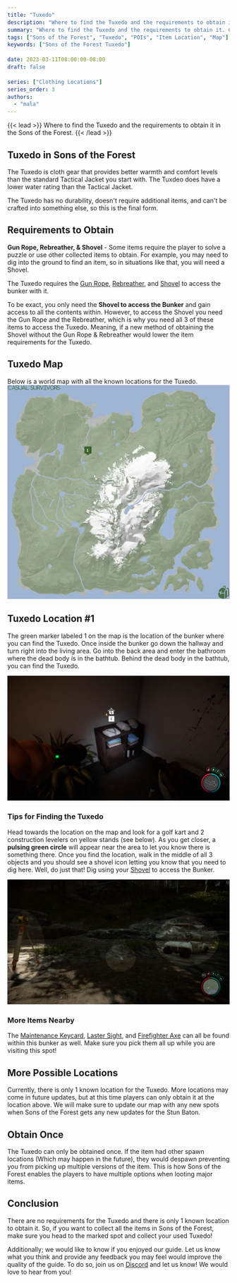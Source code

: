```yaml
---
title: "Tuxedo"
description: "Where to find the Tuxedo and the requirements to obtain it in the Sons of the Forest."
summary: "Where to find the Tuxedo and the requirements to obtain it. Click here to learn more about it!"
tags: ["Sons of the Forest", "Tuxedo", "POIs", "Item Location", "Map"]
keywords: ["Sons of the Forest Tuxedo"]

date: 2023-03-11T08:00:00-08:00
draft: false

series: ["Clothing Locations"]
series_order: 3
authors:
  - "mala"
---
```


{{< lead >}}
Where to find the Tuxedo and the requirements to obtain it in the Sons of the Forest.
{{< /lead >}}

## Tuxedo in Sons of the Forest
The Tuxedo is cloth gear that provides better warmth and comfort levels than the standard Tactical Jacket you start with. The Tuxdeo does have a lower water rating than the Tactical Jacket. 

The Tuxedo has no durability, doesn't require additional items, and can't be crafted into something else, so this is the final form.

## Requirements to Obtain
**Gun Rope, Rebreather, & Shovel** - Some items require the player to solve a puzzle or use other collected items to obtain. For example, you may need to dig into the ground to find an item, so in situations like that, you will need a  Shovel. 

The Tuxedo requires the [Gun Rope](/sons-of-the-forest/guides/rope-gun/), [Rebreather](/sons-of-the-forest/guides/rebreather/), and [Shovel](/sons-of-the-forest/guides/shovel/) to access the bunker with it.

To be exact, you only need the **Shovel to access the Bunker** and gain access to all the contents within. However, to access the Shovel you need the Gun Rope and the Rebreather, which is why you need all 3 of these items to access the Tuxedo. Meaning, if a new method of obtaining the Shovel without the Gun Rope & Rebreather would lower the item requirements for the Tuxedo. 

## Tuxedo Map
Below is a world map with all the known locations for the Tuxedo.
![Sons of the Forest Tuxedo Map Location](img/map.webp)

## Tuxedo Location #1
The green marker labeled 1 on the map is the location of the bunker where you can find the Tuxedo. Once inside the bunker go down the hallway and turn right into the living area. Go into the back area and enter the bathroom where the dead body is in the bathtub. Behind the dead body in the bathtub, you can find the Tuxedo.

![Sons of the Forest Tuxedo Location 1](featured.webp)

### Tips for Finding the Tuxedo
Head towards the location on the map and look for a golf kart and 2 construction levelers on yellow stands (see below). As you get closer, a **pulsing green circle** will appear near the area to let you know there is something there. Once you find the location, walk in the middle of all 3 objects and you should see a shovel icon letting you know that you need to dig here. Well, do just that! Dig using your [Shovel](/sons-of-the-forest/guides/shovel/) to access the Bunker.

![Sons of the Forest Tuxedo Digging Location](img/area.webp)

### More Items Nearby
The [Maintenance Keycard](/sons-of-the-forest/guides/maintenance-keycard/), [Laster Sight](/sons-of-the-forest/guides/laser-sight/), and [Firefighter Axe](/sons-of-the-forest/guides/firefighter-axe/) can all be found within this bunker as well. Make sure you pick them all up while you are visiting this spot!

## More Possible Locations
Currently, there is only 1 known location for the Tuxedo. More locations may come in future updates, but at this time players can only obtain it at the location above.
We will make sure to update our map with any new spots when Sons of the Forest gets any new updates for the Stun Baton.

## Obtain Once
The Tuxedo can only be obtained once. If the item had other spawn locations (Which may happen in the future), they would despawn preventing you from picking up multiple versions of the item. This is how Sons of the Forest enables the players to have multiple options when looting major items. 

## Conclusion
There are no requirements for the Tuxedo and there is only 1 known location to obtain it. So, if you want to collect all the items in Sons of the Forest, make sure you head to the marked spot and collect your used Tuxedo!

Additionally; we would like to know if you enjoyed our guide. Let us know what you think and provide any feedback you may feel would improve the quality of the guide. To do so, join us on [Discord](https://discord.gg/ZXp93XsKnN) and let us know! We would love to hear from you! 
